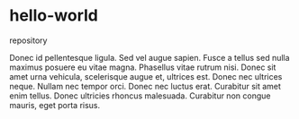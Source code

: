 # hello-world
repository 


Donec id pellentesque ligula. Sed vel augue sapien. Fusce a tellus sed nulla maximus posuere eu vitae magna. Phasellus vitae rutrum nisi. Donec sit amet urna vehicula, scelerisque augue et, ultrices est. Donec nec ultrices neque. Nullam nec tempor orci. Donec nec luctus erat. Curabitur sit amet enim tellus. Donec ultricies rhoncus malesuada. Curabitur non congue mauris, eget porta risus.
